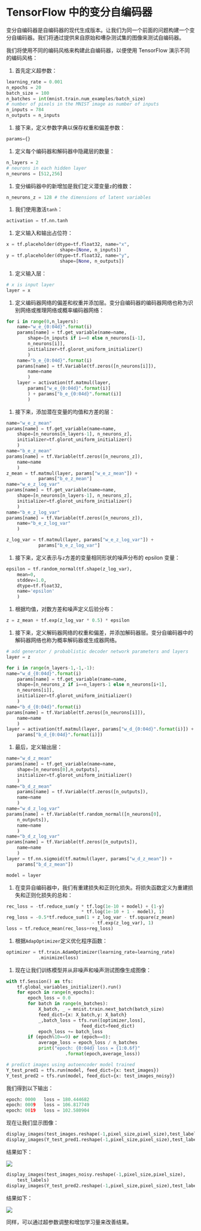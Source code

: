# TensorFlow 中的变分自编码器

变分自编码器是自编码器的现代生成版本。让我们为同一个前面的问题构建一个变分自编码器。我们将通过提供来自原始和嘈杂测试集的图像来测试自编码器。

我们将使用不同的编码风格来构建此自编码器，以便使用 TensorFlow 演示不同的编码风格：

1.  首先定义超参数：

```py
learning_rate = 0.001
n_epochs = 20
batch_size = 100
n_batches = int(mnist.train.num_examples/batch_size)
# number of pixels in the MNIST image as number of inputs
n_inputs = 784
n_outputs = n_inputs
```

1.  接下来，定义参数字典以保存权重和偏差参数：

```py
params={}
```

1.  定义每个编码器和解码器中隐藏层的数量：

```py
n_layers = 2
# neurons in each hidden layer
n_neurons = [512,256] 
```

1.  变分编码器中的新增加是我们定义潜变量`z`的维数：

```py
n_neurons_z = 128 # the dimensions of latent variables
```

1.  我们使用激活`tanh`：

```py
activation = tf.nn.tanh
```

1.  定义输入和输出占位符：

```py
x = tf.placeholder(dtype=tf.float32, name="x", 
                    shape=[None, n_inputs]) 
y = tf.placeholder(dtype=tf.float32, name="y", 
                    shape=[None, n_outputs])
```

1.  定义输入层：

```py
# x is input layer
layer = x
```

1.  定义编码器网络的偏差和权重并添加层。变分自编码器的编码器网络也称为识别网络或推理网络或概率编码器网络：

```py
for i in range(0,n_layers):
    name="w_e_{0:04d}".format(i)
    params[name] = tf.get_variable(name=name, 
        shape=[n_inputs if i==0 else n_neurons[i-1],
        n_neurons[i]], 
        initializer=tf.glorot_uniform_initializer()
        )
    name="b_e_{0:04d}".format(i)
    params[name] = tf.Variable(tf.zeros([n_neurons[i]]),
        name=name
        )
    layer = activation(tf.matmul(layer,
        params["w_e_{0:04d}".format(i)]
        ) + params["b_e_{0:04d}".format(i)]
        )
```

1.  接下来，添加潜在变量的均值和方差的层：

```py
name="w_e_z_mean"
params[name] = tf.get_variable(name=name,
    shape=[n_neurons[n_layers-1], n_neurons_z],
    initializer=tf.glorot_uniform_initializer()
    )
name="b_e_z_mean"
params[name] = tf.Variable(tf.zeros([n_neurons_z]),
    name=name
    )
z_mean = tf.matmul(layer, params["w_e_z_mean"]) + 
            params["b_e_z_mean"]
name="w_e_z_log_var"
params[name] = tf.get_variable(name=name,
    shape=[n_neurons[n_layers-1], n_neurons_z],
    initializer=tf.glorot_uniform_initializer()
    )
name="b_e_z_log_var"
params[name] = tf.Variable(tf.zeros([n_neurons_z]),
    name="b_e_z_log_var"
    )

z_log_var = tf.matmul(layer, params["w_e_z_log_var"]) + 
            params["b_e_z_log_var"]
```

1.  接下来，定义表示与`z`方差的变量相同形状的噪声分布的 epsilon 变量：

```py
epsilon = tf.random_normal(tf.shape(z_log_var), 
    mean=0, 
    stddev=1.0,
    dtype=tf.float32, 
    name='epsilon'
    )
```

1.  根据均值，对数方差和噪声定义后验分布：

```py
z = z_mean + tf.exp(z_log_var * 0.5) * epsilon 
```

1.  接下来，定义解码器网络的权重和偏差，并添加解码器层。变分自编码器中的解码器网络也称为概率解码器或生成器网络。

```py
# add generator / probablistic decoder network parameters and layers
layer = z

for i in range(n_layers-1,-1,-1):
name="w_d_{0:04d}".format(i)
    params[name] = tf.get_variable(name=name, 
    shape=[n_neurons_z if i==n_layers-1 else n_neurons[i+1],
    n_neurons[i]], 
    initializer=tf.glorot_uniform_initializer()
    )
name="b_d_{0:04d}".format(i)
params[name] = tf.Variable(tf.zeros([n_neurons[i]]),
    name=name 
    )
layer = activation(tf.matmul(layer, params["w_d_{0:04d}".format(i)]) + 
    params["b_d_{0:04d}".format(i)])
```

1.  最后，定义输出层：

```py
name="w_d_z_mean"
params[name] = tf.get_variable(name=name,
    shape=[n_neurons[0],n_outputs],
    initializer=tf.glorot_uniform_initializer()
    )
name="b_d_z_mean"
    params[name] = tf.Variable(tf.zeros([n_outputs]),
    name=name
    )
name="w_d_z_log_var" 
params[name] = tf.Variable(tf.random_normal([n_neurons[0],
    n_outputs]),
    name=name
    )
name="b_d_z_log_var"
params[name] = tf.Variable(tf.zeros([n_outputs]),
    name=name
    )
layer = tf.nn.sigmoid(tf.matmul(layer, params["w_d_z_mean"]) + 
    params["b_d_z_mean"])

model = layer
```

1.  在变异自编码器中，我们有重建损失和正则化损失。将损失函数定义为重建损失和正则化损失的总和：

```py
rec_loss = -tf.reduce_sum(y * tf.log(1e-10 + model) + (1-y) 
                            * tf.log(1e-10 + 1 - model), 1)
reg_loss = -0.5*tf.reduce_sum(1 + z_log_var - tf.square(z_mean) 
                                - tf.exp(z_log_var), 1) 
loss = tf.reduce_mean(rec_loss+reg_loss)
```

1.  根据`AdapOptimizer`定义优化程序函数：

```py
optimizer = tf.train.AdamOptimizer(learning_rate=learning_rate)
            .minimize(loss)
```

1.  现在让我们训练模型并从非噪声和噪声测试图像生成图像：

```py
with tf.Session() as tfs:
    tf.global_variables_initializer().run()
    for epoch in range(n_epochs):
        epoch_loss = 0.0
        for batch in range(n_batches):
            X_batch, _ = mnist.train.next_batch(batch_size)
            feed_dict={x: X_batch,y: X_batch}
            _,batch_loss = tfs.run([optimizer,loss], 
                            feed_dict=feed_dict)
            epoch_loss += batch_loss
        if (epoch%10==9) or (epoch==0):
            average_loss = epoch_loss / n_batches
            print("epoch: {0:04d} loss = {1:0.6f}"
                      .format(epoch,average_loss))

# predict images using autoencoder model trained
Y_test_pred1 = tfs.run(model, feed_dict={x: test_images})
Y_test_pred2 = tfs.run(model, feed_dict={x: test_images_noisy})
```

我们得到以下输出：

```py
epoch: 0000   loss = 180.444682
epoch: 0009   loss = 106.817749
epoch: 0019   loss = 102.580904

```

现在让我们显示图像：

```py
display_images(test_images.reshape(-1,pixel_size,pixel_size),test_labels)
display_images(Y_test_pred1.reshape(-1,pixel_size,pixel_size),test_labels)
```

结果如下：

![](img/121f4c1e-cabc-4b93-a3d4-28aa4b0c9180.png)

```py
display_images(test_images_noisy.reshape(-1,pixel_size,pixel_size),
    test_labels)
display_images(Y_test_pred2.reshape(-1,pixel_size,pixel_size),test_labels)
```

结果如下：

![](img/50581981-df44-410a-a655-05e58413ea89.png)

同样，可以通过超参数调整和增加学习量来改善结果。